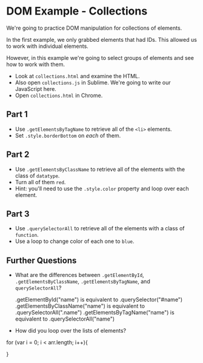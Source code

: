# DOM Example - Collections

We're going to practice DOM manipulation for collections of elements.

In the first example, we only grabbed elements that had IDs. This
allowed us to work with individual elements.

However, in this example we're going to select groups of elements and
see how to work with them.

- Look at `collections.html` and examine the HTML.
- Also open `collections.js` in Sublime. We're going to write our JavaScript here.
- Open `collections.html` in Chrome.

## Part 1

- Use `.getElementsByTagName` to retrieve all of the `<li>` elements.
- Set `.style.borderBottom` on *each* of them.

## Part 2

- Use `.getElementsByClassName` to retrieve all of the elements with
  the class of `datatype`.
- Turn all of them `red`.
- Hint: you'll need to use the `.style.color` property and loop over each element.

## Part 3
- Use `.querySelectorAll` to retrieve all of the elements with a class
  of `function`.
- Use a loop to change color of each one to `blue`.

## Further Questions

- What are the differences between `.getElementById`,
  `.getElementsByClassName`, `.getElementsByTagName`, and
  `querySelectorAll`?

  .getElementById("name") is equivalent to .querySelector("#name")
  .getElementsByClassName("name") is equivalent to .querySelectorAll(".name")
  .getElementsByTagName("name") is equivalent to .querySelectorAll("name")

- How did you loop over the lists of elements?

for (var i = 0; i < arr.length; i++){
	
}